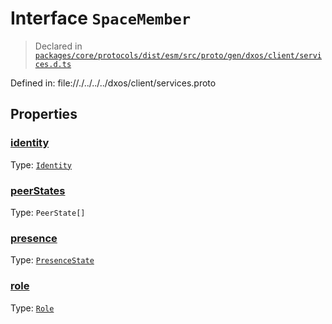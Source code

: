 # Interface `SpaceMember`
> Declared in [`packages/core/protocols/dist/esm/src/proto/gen/dxos/client/services.d.ts`]()

Defined in:
   file://./../../../dxos/client/services.proto
## Properties
### [identity]()
Type: <code>[Identity](/api/@dxos/react-client/interfaces/Identity)</code>



### [peerStates]()
Type: <code>PeerState[]</code>



### [presence]()
Type: <code>[PresenceState](/api/@dxos/react-client/enums#PresenceState)</code>



### [role]()
Type: <code>[Role](/api/@dxos/react-client/enums#Role)</code>



    